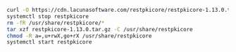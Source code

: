 ﻿```sh
curl -O https://cdn.lacunasoftware.com/restpkicore/restpkicore-1.13.0.tar.gz
systemctl stop restpkicore
rm -fR /usr/share/restpkicore/*
tar xzf restpkicore-1.13.0.tar.gz -C /usr/share/restpkicore
chmod -R a=,u+rwX,go+rX /usr/share/restpkicore
systemctl start restpkicore
```
